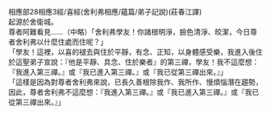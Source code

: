 相應部28相應3經/喜經(舍利弗相應/蘊篇/弟子記說)(莊春江譯)  
起源於舍衛城。  
尊者阿難看見……（中略）「舍利弗學友！你諸根明淨，臉色清淨、皎潔，今日尊者舍利弗以什麼住處而住呢？」  
「學友！這裡，以喜的褪去與住於平靜，有念、正知，以身體感受樂，我進入後住於這聖弟子宣說：『他是平靜、具念、住於樂者』的第三禪，學友！我不這麼想：『我進入第三禪。』或『我已進入第三禪。』或『我已從第三禪出來。』」  
「這樣是因為對尊者舍利弗來說，已長久善根除我作、我所作、慢煩惱潛在趨勢，因此，尊者舍利弗不這麼想：『我進入第三禪。』或『我已進入第三禪。』或『我已從第三禪出來。』」  
  
  

